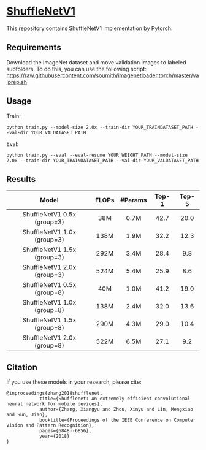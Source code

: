 # [ShuffleNetV1](https://arxiv.org/pdf/1707.01083.pdf)

This repository contains ShuffleNetV1 implementation by Pytorch.


## Requirements
Download the ImageNet dataset and move validation images to labeled subfolders. To do this, you can use the following script:
https://raw.githubusercontent.com/soumith/imagenetloader.torch/master/valprep.sh

## Usage
Train:
```shell
python train.py --model-size 2.0x --train-dir YOUR_TRAINDATASET_PATH --val-dir YOUR_VALDATASET_PATH
```
Eval:
```shell
python train.py --eval --eval-resume YOUR_WEIGHT_PATH --model-size 2.0x --train-dir YOUR_TRAINDATASET_PATH --val-dir YOUR_VALDATASET_PATH
```

## Results

|    Model                 |  FLOPs    |   #Params |   Top-1   |   Top-5   |
|:------------------------:|:---------:|:---------:|:---------:|:---------:|
ShuffleNetV1 0.5x (group=3)|   38M      |	0.7M    |      42.7    |       20.0    |
ShuffleNetV1 1.0x (group=3)|   138M     |	1.9M    |      32.2    |       12.3    |
ShuffleNetV1 1.5x (group=3)|    292M    |	3.4M    |      28.4    |        9.8   |
ShuffleNetV1 2.0x (group=3)|    524M    |	5.4M    |      25.9    |        8.6   |
ShuffleNetV1 0.5x (group=8)|    40M     |   1.0M    |      41.2    |       19.0   |
ShuffleNetV1 1.0x (group=8)|    138M    |   2.4M    |      32.0    |       13.6   |
ShuffleNetV1 1.5x (group=8)|    290M    |   4.3M    |      29.0    |       10.4   |
ShuffleNetV1 2.0x (group=8)|    522M    |   6.5M    |      27.1    |        9.2   |

## Citation
If you use these models in your research, please cite:


    @inproceedings{zhang2018shufflenet,
                title={Shufflenet: An extremely efficient convolutional neural network for mobile devices},
                author={Zhang, Xiangyu and Zhou, Xinyu and Lin, Mengxiao and Sun, Jian},
                booktitle={Proceedings of the IEEE Conference on Computer Vision and Pattern Recognition},
                pages={6848--6856},
                year={2018}
    }

